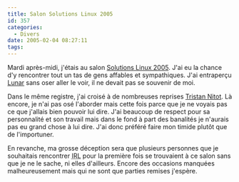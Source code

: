 ```yaml
---
title: Salon Solutions Linux 2005
id: 357
categories:
  - Divers
date: 2005-02-04 08:27:11
tags:
---
```


Mardi après-midi, j'étais au salon [Solutions Linux 2005](http://www.solutionslinux.fr/fr/index.php "Solutions Linux 2005"). J'ai eu la chance d'y rencontrer tout un tas de gens affables et sympathiques. J'ai entraperçu [Lunar](http://enmarge.anargeek.net/ "En marge") sans oser aller le voir, il ne devait pas se souvenir de moi.

Dans le même registre, j'ai croisé à de nombreuses reprises [Tristan Nitot](http://www.standblog.org "Standblog"). Là encore, je n'ai pas osé l'aborder mais cette fois parce que je ne voyais pas ce que j'allais bien pouvoir lui dire. J'ai beaucoup de respect pour sa personnalité et son travail mais dans le fond à part des banalités je n'aurais pas eu grand chose à lui dire. J'ai donc préféré faire mon timide plutôt que de l'importuner.

En revanche, ma grosse déception sera que plusieurs personnes que je souhaitais rencontrer <acronym title="In Real Life">IRL</acronym> pour la première fois se trouvaient à ce salon sans que je ne le sache, ni elles d'ailleurs. Encore des occasions manquées malheureusement mais qui ne sont que parties remises j'espère.